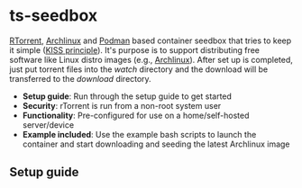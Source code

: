 # ts-seedbox
[RTorrent](https://github.com/rakshasa/rtorrent/wiki), [Archlinux](https://archlinux.org/) and [Podman](https://podman.io/) based container seedbox that tries to keep it simple ([KISS principle](https://en.wikipedia.org/wiki/KISS_principle)). It's purpose is to support distributing free software like Linux distro images (e.g., [Archlinux](https://archlinux.org/download/)). After set up is completed, just put torrent files into the *watch* directory and the download will be transferred to the *download* directory.
- **Setup guide**: Run through the setup guide to get started
- **Security**: rTorrent is run from a non-root system user
- **Functionality**: Pre-configured for use on a home/self-hosted server/device
- **Example included**: Use the example bash scripts to launch the container and start downloading and seeding the latest Archlinux image

## Setup guide

